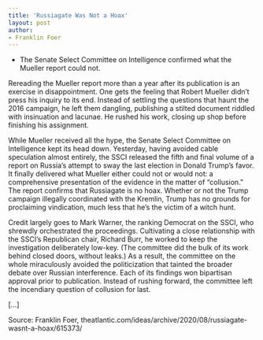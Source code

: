 ```yaml
---
title: 'Russiagate Was Not a Hoax'
layout: post
author:
- Franklin Foer
---
```


- The Senate Select Committee on Intelligence confirmed what the Mueller report could not.

Rereading the Mueller report more than a year after its publication is an exercise in disappointment. One gets the feeling that Robert Mueller didn’t press his inquiry to its end. Instead of settling the questions that haunt the 2016 campaign, he left them dangling, publishing a stilted document riddled with insinuation and lacunae. He rushed his work, closing up shop before finishing his assignment.

While Mueller received all the hype, the Senate Select Committee on Intelligence kept its head down. Yesterday, having avoided cable speculation almost entirely, the SSCI released the fifth and final volume of a report on Russia’s attempt to sway the last election in Donald Trump’s favor. It finally delivered what Mueller either could not or would not: a comprehensive presentation of the evidence in the matter of “collusion.” The report confirms that Russiagate is no hoax. Whether or not the Trump campaign illegally coordinated with the Kremlin, Trump has no grounds for proclaiming vindication, much less that he’s the victim of a witch hunt.

Credit largely goes to Mark Warner, the ranking Democrat on the SSCI, who shrewdly orchestrated the proceedings. Cultivating a close relationship with the SSCI’s Republican chair, Richard Burr, he worked to keep the investigation deliberately low-key. (The committee did the bulk of its work behind closed doors, without leaks.) As a result, the committee on the whole miraculously avoided the politicization that tainted the broader debate over Russian interference. Each of its findings won bipartisan approval prior to publication. Instead of rushing forward, the committee left the incendiary question of collusion for last.

[…]

Source: Franklin Foer, theatlantic.com/ideas/archive/2020/08/russiagate-wasnt-a-hoax/615373/
